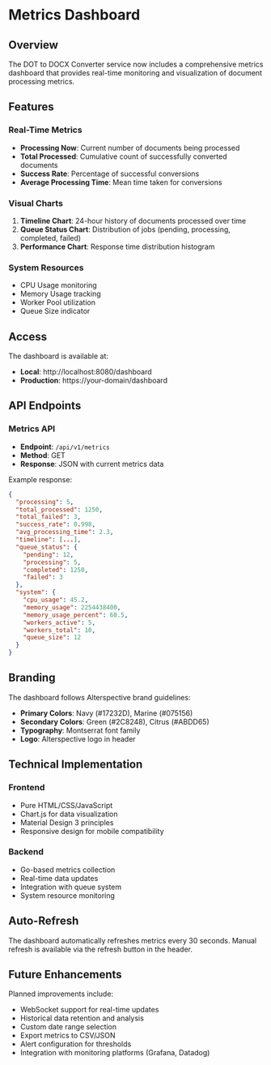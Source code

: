 # Metrics Dashboard

## Overview

The DOT to DOCX Converter service now includes a comprehensive metrics dashboard that provides real-time monitoring and visualization of document processing metrics.

## Features

### Real-Time Metrics
- **Processing Now**: Current number of documents being processed
- **Total Processed**: Cumulative count of successfully converted documents
- **Success Rate**: Percentage of successful conversions
- **Average Processing Time**: Mean time taken for conversions

### Visual Charts
1. **Timeline Chart**: 24-hour history of documents processed over time
2. **Queue Status Chart**: Distribution of jobs (pending, processing, completed, failed)
3. **Performance Chart**: Response time distribution histogram

### System Resources
- CPU Usage monitoring
- Memory Usage tracking
- Worker Pool utilization
- Queue Size indicator

## Access

The dashboard is available at:
- **Local**: http://localhost:8080/dashboard
- **Production**: https://your-domain/dashboard

## API Endpoints

### Metrics API
- **Endpoint**: `/api/v1/metrics`
- **Method**: GET
- **Response**: JSON with current metrics data

Example response:
```json
{
  "processing": 5,
  "total_processed": 1250,
  "total_failed": 3,
  "success_rate": 0.998,
  "avg_processing_time": 2.3,
  "timeline": [...],
  "queue_status": {
    "pending": 12,
    "processing": 5,
    "completed": 1250,
    "failed": 3
  },
  "system": {
    "cpu_usage": 45.2,
    "memory_usage": 2254438400,
    "memory_usage_percent": 60.5,
    "workers_active": 5,
    "workers_total": 10,
    "queue_size": 12
  }
}
```

## Branding

The dashboard follows Alterspective brand guidelines:
- **Primary Colors**: Navy (#17232D), Marine (#075156)
- **Secondary Colors**: Green (#2C8248), Citrus (#ABDD65)
- **Typography**: Montserrat font family
- **Logo**: Alterspective logo in header

## Technical Implementation

### Frontend
- Pure HTML/CSS/JavaScript
- Chart.js for data visualization
- Material Design 3 principles
- Responsive design for mobile compatibility

### Backend
- Go-based metrics collection
- Real-time data updates
- Integration with queue system
- System resource monitoring

## Auto-Refresh

The dashboard automatically refreshes metrics every 30 seconds. Manual refresh is available via the refresh button in the header.

## Future Enhancements

Planned improvements include:
- WebSocket support for real-time updates
- Historical data retention and analysis
- Custom date range selection
- Export metrics to CSV/JSON
- Alert configuration for thresholds
- Integration with monitoring platforms (Grafana, Datadog)